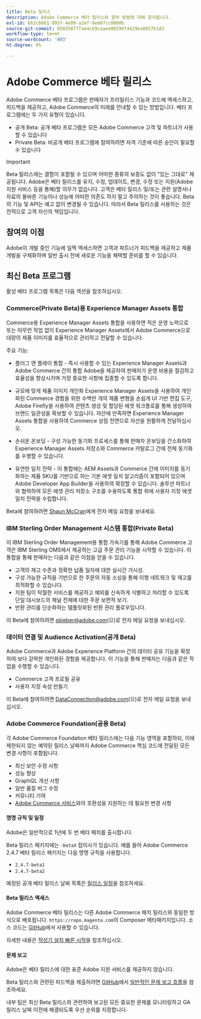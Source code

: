 ```yaml
---
title: Beta 릴리스
description: Adobe Commerce 베타 릴리스와 참여 방법에 대해 알아봅니다.
exl-id: 662cb061-995f-4e09-a2ef-9e607cc0000b
source-git-commit: 050d5877fae4cb9caaee06598f4429ea8857b1d2
workflow-type: tm+mt
source-wordcount: '803'
ht-degree: 0%

---
```


# Adobe Commerce 베타 릴리스

Adobe Commerce 베타 프로그램은 판매자가 프리릴리스 기능과 코드에 액세스하고, 피드백을 제공하고, Adobe Commerce의 미래를 안내할 수 있는 방법입니다. 베타 프로그램에는 두 가지 유형이 있습니다.

- 공개 Beta: 공개 베타 프로그램은 모든 Adobe Commerce 고객 및 파트너가 사용할 수 있습니다
- Private Beta: 비공개 베타 프로그램에 참여하려면 자격 기준에 따른 승인이 필요할 수 있습니다

>[!IMPORTANT]
>
>Beta 릴리스에는 결함이 포함될 수 있으며 어떠한 종류의 보증도 없이 &quot;있는 그대로&quot; 제공됩니다. Adobe은 베타 릴리스를 유지, 수정, 업데이트, 변경, 수정 또는 지원(Adobe 지원 서비스 등을 통해)할 의무가 없습니다. 고객은 베타 릴리스 및/또는 관련 설명서나 자료의 올바른 기능이나 성능에 어떠한 의존도 하지 말고 주의하는 것이 좋습니다. Beta의 기능 및 API는 예고 없이 변경될 수 있습니다. 따라서 Beta 릴리스를 사용하는 것은 전적으로 고객 자신의 책임입니다.

## 참여의 이점

Adobe이 개발 중인 기능에 일찍 액세스하면 고객과 파트너가 피드백을 제공하고 제품 개발을 구체화하며 일반 출시 전에 새로운 기능을 채택할 준비를 할 수 있습니다.

## 최신 Beta 프로그램

활성 베타 프로그램 목록은 다음 섹션을 참조하십시오.

### Commerce(Private Beta)용 Experience Manager Assets 통합

Commerce용 Experience Manager Assets 통합을 사용하면 적은 운영 노력으로 또는 아무런 작업 없이 Experience Manager Assets에서 Adobe Commerce으로 대량의 제품 이미지를 효율적으로 관리하고 전달할 수 있습니다.

주요 기능:

- 플러그 앤 플레이 통합 - 즉시 사용할 수 있는 Experience Manager Assets과 Adobe Commerce 간의 통합 Adobe을 제공하여 판매자가 운영 비용을 절감하고 효율성을 향상시키며 가장 중요한 사항에 집중할 수 있도록 합니다.

- 규모에 맞게 제품 이미지 개인화 Experience Manager Assets을 사용하여 개인화된 Commerce 경험을 위한 수백만 개의 제품 변형을 손쉽게 UI 기반 편집 도구, Adobe Firefly을 사용하여 콘텐츠 생성 및 할당된 에셋 워크플로를 통해 생성하여 브랜드 일관성을 확보할 수 있습니다. 자산에 만족하면 Experience Manager Assets 통합을 사용하여 Commerce 상점 전면으로 자산을 원활하게 전달하십시오.

- 손쉬운 온보딩 - 구성 가능한 동기화 프로세스를 통해 판매자 온보딩을 간소화하여 Experience Manager Assets 저장소와 Commerce 카탈로그 간에 전체 동기화를 수행할 수 있습니다.

- 유연한 일치 전략 - 이 통합에는 AEM Assets과 Commerce 간에 이미지를 동기화하는 제품 SKU를 기반으로 하는 기본 에셋 일치 알고리즘이 포함되어 있으며 Adobe Developer App Builder을 사용하여 확장할 수 있습니다. 솔루션 파트너와 협력하여 모든 에셋 관리 저장소 구조를 수용하도록 통합 위에 사용자 지정 에셋 일치 전략을 수립합니다.

Beta에 참여하려면 [Shaun McCran](mailto:mccran@adobe.com)에게 전자 메일 요청을 보내세요.

### IBM Sterling Order Management 시스템 통합(Private Beta)

이 IBM Sterling Order Management용 통합 가속기를 통해 Adobe Commerce 고객은 IBM Sterling OMS에서 제공하는 고급 주문 관리 기능을 시작할 수 있습니다. 이 통합을 통해 판매자는 다음과 같은 이점을 얻을 수 있습니다.

- 고객의 재고 수준과 정확한 납품 일자에 대한 실시간 가시성.
- 구성 가능한 규칙을 기반으로 한 주문의 자동 소싱을 통해 이행 네트워크 및 재고를 최적화할 수 있습니다.
- 지원 팀이 탁월한 서비스를 제공하고 예외를 신속하게 식별하고 처리할 수 있도록 단일 대시보드의 채널 전체에 대한 주문 보편적 보기.
- 반환 관리를 단순화하는 템플릿화된 반환 관리 플로우입니다.

이 Beta에 참여하려면 [sbieber@adobe.com](mailto:sbieber@adobe.com)(으)로 전자 메일 요청을 보내십시오.

### 데이터 연결 및 Audience Activation(공개 Beta)

Adobe Commerce과 Adobe Experience Platform 간의 데이터 공유 기능을 확장하여 보다 강력한 개인화된 경험을 제공합니다. 이 기능을 통해 판매자는 다음과 같은 작업을 수행할 수 있습니다.

- Commerce 고객 프로필 공유
- 사용자 지정 속성 만들기

이 Beta에 참여하려면 [DataConnection@adobe.com](mailto:DataConnection@adobe.com)(으)로 전자 메일 요청을 보내십시오.

### Adobe Commerce Foundation(공용 Beta)

각 Adobe Commerce Foundation 베타 릴리스에는 다음 기능 영역을 포함하되, 이에 제한되지 않는 예약된 릴리스 날짜까지 Adobe Commerce 핵심 코드에 전달된 모든 변경 사항이 포함됩니다.

- 최신 보안 수정 사항
- 성능 향상
- GraphQL 개선 사항
- 일반 품질 버그 수정
- 커뮤니티 기여
- [Adobe Commerce 서비스](https://experienceleague.adobe.com/docs/commerce-merchant-services/user-guides/home.html)와의 호환성을 지원하는 데 필요한 변경 사항

#### 명명 규칙 및 일정

Adobe은 일반적으로 1년에 두 번 베타 패치를 출시합니다.

Beta 릴리스 패키지에는 `-betaX` 접미사가 있습니다. 예를 들어 Adobe Commerce 2.4.7 베타 릴리스 패키지는 다음 명명 규칙을 사용합니다.

- `2.4.7-beta1`
- `2.4.7-beta2`

예정된 공개 베타 릴리스 날짜 목록은 [릴리스 일정](schedule.md)을 참조하세요.


#### Beta 릴리스 액세스

Adobe Commerce 베타 릴리스는 다른 Adobe Commerce 패치 릴리스와 동일한 방식으로 배포됩니다. `https://repo.magento.com`의 Composer 메타패키지입니다. 소스 코드는 [GitHub](https://github.com/magento/magento2)에서 사용할 수 있습니다.

자세한 내용은 [작성기 설치 빠른 시작](../installation/composer.md)을 참조하십시오.

#### 문제 보고

Adobe은 베타 릴리스에 대한 표준 Adobe 지원 서비스를 제공하지 않습니다.

Beta 릴리스와 관련된 피드백을 제출하려면 [GitHub](https://github.com/magento/magento2)에서 [일반적인 문제 보고 흐름](https://developer.adobe.com/commerce/contributor/guides/code-contributions/)을 참조하세요.

내부 팀은 최신 Beta 릴리스와 관련하여 보고된 모든 중요한 문제를 모니터링하고 GA 릴리스 날짜 이전에 해결되도록 우선 순위를 지정합니다.
